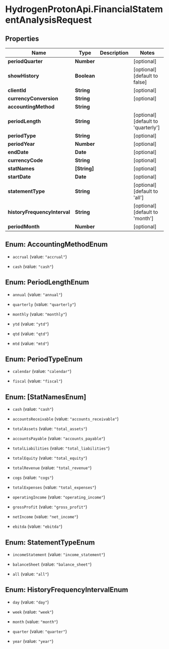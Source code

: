 # HydrogenProtonApi.FinancialStatementAnalysisRequest

## Properties
Name | Type | Description | Notes
------------ | ------------- | ------------- | -------------
**periodQuarter** | **Number** |  | [optional] 
**showHistory** | **Boolean** |  | [optional] [default to false]
**clientId** | **String** |  | [optional] 
**currencyConversion** | **String** |  | [optional] 
**accountingMethod** | **String** |  | 
**periodLength** | **String** |  | [optional] [default to 'quarterly']
**periodType** | **String** |  | [optional] 
**periodYear** | **Number** |  | [optional] 
**endDate** | **Date** |  | [optional] 
**currencyCode** | **String** |  | [optional] 
**statNames** | **[String]** |  | [optional] 
**startDate** | **Date** |  | [optional] 
**statementType** | **String** |  | [optional] [default to 'all']
**historyFrequencyInterval** | **String** |  | [optional] [default to 'month']
**periodMonth** | **Number** |  | [optional] 


<a name="AccountingMethodEnum"></a>
## Enum: AccountingMethodEnum


* `accrual` (value: `"accrual"`)

* `cash` (value: `"cash"`)




<a name="PeriodLengthEnum"></a>
## Enum: PeriodLengthEnum


* `annual` (value: `"annual"`)

* `quarterly` (value: `"quarterly"`)

* `monthly` (value: `"monthly"`)

* `ytd` (value: `"ytd"`)

* `qtd` (value: `"qtd"`)

* `mtd` (value: `"mtd"`)




<a name="PeriodTypeEnum"></a>
## Enum: PeriodTypeEnum


* `calendar` (value: `"calendar"`)

* `fiscal` (value: `"fiscal"`)




<a name="[StatNamesEnum]"></a>
## Enum: [StatNamesEnum]


* `cash` (value: `"cash"`)

* `accountsReceivable` (value: `"accounts_receivable"`)

* `totalAssets` (value: `"total_assets"`)

* `accountsPayable` (value: `"accounts_payable"`)

* `totalLiabilities` (value: `"total_liabilities"`)

* `totalEquity` (value: `"total_equity"`)

* `totalRevenue` (value: `"total_revenue"`)

* `cogs` (value: `"cogs"`)

* `totalExpenses` (value: `"total_expenses"`)

* `operatingIncome` (value: `"operating_income"`)

* `grossProfit` (value: `"gross_profit"`)

* `netIncome` (value: `"net_income"`)

* `ebitda` (value: `"ebitda"`)




<a name="StatementTypeEnum"></a>
## Enum: StatementTypeEnum


* `incomeStatement` (value: `"income_statement"`)

* `balanceSheet` (value: `"balance_sheet"`)

* `all` (value: `"all"`)




<a name="HistoryFrequencyIntervalEnum"></a>
## Enum: HistoryFrequencyIntervalEnum


* `day` (value: `"day"`)

* `week` (value: `"week"`)

* `month` (value: `"month"`)

* `quarter` (value: `"quarter"`)

* `year` (value: `"year"`)




